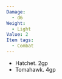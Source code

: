 ```yaml
---
Damage:
  - d6
Weight:
  - Light
Value: 2
Item tags:
  - Combat
---
```

- Hatchet. 2gp
- Tomahawk. 4gp
